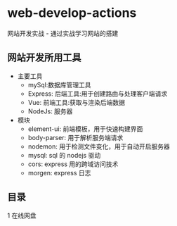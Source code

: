 # web-develop-actions

网站开发实战 - 通过实战学习网站的搭建

## 网站开发所用工具

- 主要工具
  - mySql:数据库管理工具
  - Express: 后端工具:用于创建路由与处理客户端请求
  - Vue: 前端工具:获取与渲染后端数据
  - NodeJs: 服务器
- 模块
  - element-ui: 前端模板，用于快速构建界面
  - body-parser: 用于解析服务端请求
  - nodemon: 用于检测文件变化，用于自动开启服务器
  - mysql: sql 的 nodejs 驱动
  - cors: express 用的跨域访问技术
  - morgen: express 日志

## 目录

1 在线网盘
